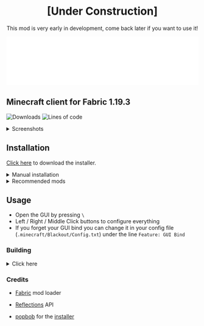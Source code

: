 <h1 align="center">[Under Construction]</h1>
<p align="center">This mod is very early in development, come back later if you want to use it!</p>

![Logo](src/main/resources/assets/blackout/textures/gui/banner.png)

## Minecraft client for Fabric 1.19.3

![Downloads](https://img.shields.io/github/downloads/chell-dev/Blackout-3.0/total?style=flat-square)
![Lines of code](https://img.shields.io/tokei/lines/github/chell-dev/Blackout-3.0?label=Lines%20of%20code&style=flat-square&color=blueviolet)

<details>
<summary>Screenshots</summary>

GUI

![GUI](assets/gui.gif)

Discord RPC

![RPC](assets/discord.png)

</details>

## Installation

[Click here](https://github.com/2qb/Blackout-3.0-Installer/releases/download/1.2/BlackoutInstaller.exe) to download the installer.

<details>
<summary>Manual installation</summary>

1. Install [Fabric](https://fabricmc.net/use/installer/) for Minecraft 1.19.3 (Fabric API is **not** required)
2. Download the latest release [here](https://github.com/chell-dev/Blackout-3.0/releases)
3. Put the downloaded .jar file in your `.minecraft/mods` folder

</details>

<details>
<summary>Recommended mods</summary>

- [MultiConnect](https://github.com/Earthcomputer/multiconnect/releases) to play on servers that use an older minecraft version
- [Sodium](https://www.curseforge.com/minecraft/mc-mods/sodium/download/4381988) to make the game playable
- [Mod Menu](https://www.curseforge.com/minecraft/mc-mods/modmenu/download/4159524) if you want the Mods button that's in forge

</details>

## Usage

- Open the GUI by pressing `\ `
- Left / Right / Middle Click buttons to configure everything
- If you forget your GUI bind you can change it in your config file (`.minecraft/Blackout/Config.txt`) under the line `Feature: GUI Bind`

### Building

<details>
<summary>Click here</summary>

`git clone https://github.com/chell-dev/Blackout-3.0.git` or download the repository

After building, the output `.jar` will be in `build/libs/`

#### IntelliJ (recommended), Eclipse or VSCode

1. Import the project - see https://fabricmc.net/wiki/tutorial:setup, refer to the section for your IDE
2. Run the `build` gradle task

#### Windows
1. Open `cmd` in the project folder
2. Run `./gradlew.bat build`

#### Linux and Mac
1. `cd` to the project folder
2. Run `./gradlew build`
</details>

### Credits

- [Fabric](https://fabricmc.net/) mod loader

- [Reflections](https://github.com/ronmamo/reflections) API

- [popbob](https://github.com/2qb) for the [installer](https://github.com/2qb/Blackout-3.0-Installer)
